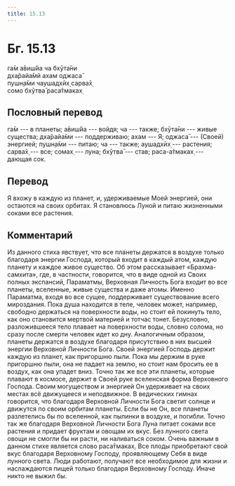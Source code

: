 ```yaml
---
title: 15.13
---
```


# Бг. 15.13
га̄м а̄виш́йа ча бхӯта̄ни<br/>
дха̄райа̄мй ахам оджаса̄<br/>
пушн̣а̄ми чаушадхӣх̣ сарва̄х̣<br/>
сомо бхӯтва̄ раса̄тмаках̣
## Пословный перевод

га̄м --- в планеты; а̄виш́йа --- войдя; ча --- также; бхӯта̄ни --- живые
существа; дха̄райа̄ми --- поддерживаю; ахам --- Я; оджаса̄ --- (Своей)
энергией; пушн̣а̄ми --- питаю; ча --- также; аушадхӣх̣ --- растения; сарва̄х̣
--- все; сомах̣ --- луна; бхӯтва̄ --- став; раса-а̄тмаках̣ --- дающая сок.

## Перевод

Я вхожу в каждую из планет, и, удерживаемые Моей энергией, они остаются
на своих орбитах. Я становлюсь Луной и питаю жизненными соками все
растения.

## Комментарий

Из данного стиха явствует, что все планеты держатся в воздухе только
благодаря энергии Господа, который входит в каждый атом, каждую планету
и каждое живое существо. Об этом рассказывает «Брахма-самхита», где, в
частности, говорится, что в виде одной из Своих полных экспансий,
Параматмы, Верховная Личность Бога входит во все планеты, вселенные,
живые существа и даже атомы. Именно Параматма, входя во все сущее,
поддерживает существование всего мироздания. Пока душа находится в теле,
человек может, например, свободно держаться на поверхности воды, но
стоит ей покинуть тело, как оно становится мертвой материей и тотчас
тонет. Безусловно, разложившееся тело плавает на поверхности воды,
словно солома, но сразу после смерти человек идет ко дну. Аналогичным
образом, планеты держатся в воздухе благодаря присутствию в них высшей
энергии Верховной Личности Бога. Своей энергией Господь держит каждую из
планет, как пригоршню пыли. Пока мы держим в руке пригоршню пыли, она не
падает на землю, но стоит нам бросить ее в воздух, как она упадет вниз.
Точно так же все эти планеты, которые плавают в космосе, держит в Своей
руке вселенская форма Верховного Господа. Своим могуществом и энергией
Он удерживает на своих местах всё движущееся и неподвижное. В ведических
гимнах говорится, что благодаря Верховной Личности Бога светит солнце и
движутся по своим орбитам планеты. Если бы не Он, все планеты
разлетелись бы по вселенной, как пылинки в воздухе, и погибли. Точно так
же благодаря Верховной Личности Бога Луна питает соками все растения и
придает фруктам и овощам их вкус. Без лунного света овощи не смогли бы
ни расти, ни наливаться соком. Очень важным в данном стихе является
слово раса̄тмаках̣. Все плоды приобретают свой вкус благодаря Верховному
Господу, проявляющему Себя в виде лунного света. Люди работают, получают
все необходимое для жизни и наслаждаются пищей только благодаря
Верховному Господу. Иначе никто не выжил бы.
